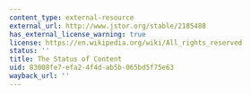 ```yaml
---
content_type: external-resource
external_url: http://www.jstor.org/stable/2185488
has_external_license_warning: true
license: https://en.wikipedia.org/wiki/All_rights_reserved
status: ''
title: The Status of Content
uid: 83008fe7-efa2-4f4d-ab5b-065bd5f75e63
wayback_url: ''
---
```

